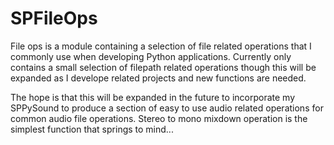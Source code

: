 # SPFileOps

File ops is a module containing a selection of file related operations that I commonly use when developing Python applications.
Currently only contains a small selection of filepath related operations though this will be expanded as I develope related projects and new functions are needed.

The hope is that this will be expanded in the future to incorporate my SPPySound to produce a section of easy to use audio related operations for common audio file operations.
Stereo to mono mixdown operation is the simplest function that springs to mind...

